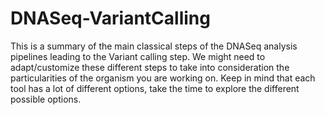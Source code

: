 # DNASeq-VariantCalling
This is a summary of the main classical steps of the DNASeq analysis pipelines leading to the Variant calling step. 
We might need to adapt/customize these different steps to take into consideration the particularities of the organism you are working on. 
Keep in mind that each tool has a lot of different options, take the time to explore the different possible options.
